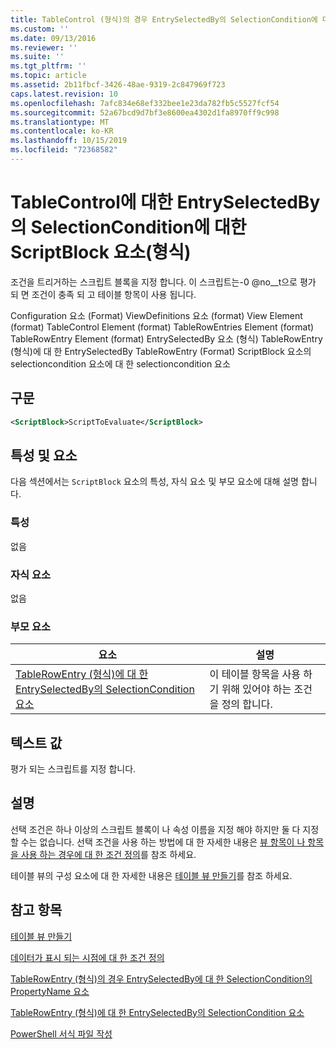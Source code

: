 ```yaml
---
title: TableControl (형식)의 경우 EntrySelectedBy의 SelectionCondition에 대 한 ScriptBlock 요소 | Microsoft Docs
ms.custom: ''
ms.date: 09/13/2016
ms.reviewer: ''
ms.suite: ''
ms.tgt_pltfrm: ''
ms.topic: article
ms.assetid: 2b11fbcf-3426-48ae-9319-2c847969f723
caps.latest.revision: 10
ms.openlocfilehash: 7afc834e68ef332bee1e23da782fb5c5527fcf54
ms.sourcegitcommit: 52a67bcd9d7bf3e8600ea4302d1fa8970ff9c998
ms.translationtype: MT
ms.contentlocale: ko-KR
ms.lasthandoff: 10/15/2019
ms.locfileid: "72368582"
---
```

# <a name="scriptblock-element-for-selectioncondition-for-entryselectedby-for-tablecontrol-format"></a>TableControl에 대한 EntrySelectedBy의 SelectionCondition에 대한 ScriptBlock 요소(형식)

조건을 트리거하는 스크립트 블록을 지정 합니다. 이 스크립트는-0 @no__t으로 평가 되 면 조건이 충족 되 고 테이블 항목이 사용 됩니다.

Configuration 요소 (Format) ViewDefinitions 요소 (format) View Element (format) TableControl Element (format) TableRowEntries Element (format) TableRowEntry Element (format) EntrySelectedBy 요소 (형식) TableRowEntry (형식)에 대 한 EntrySelectedBy TableRowEntry (Format) ScriptBlock 요소의 selectioncondition 요소에 대 한 selectioncondition 요소

## <a name="syntax"></a>구문

```xml
<ScriptBlock>ScriptToEvaluate</ScriptBlock>
```

## <a name="attributes-and-elements"></a>특성 및 요소

다음 섹션에서는 `ScriptBlock` 요소의 특성, 자식 요소 및 부모 요소에 대해 설명 합니다.

### <a name="attributes"></a>특성

없음

### <a name="child-elements"></a>자식 요소

없음

### <a name="parent-elements"></a>부모 요소

|요소|설명|
|-------------|-----------------|
|[TableRowEntry (형식)에 대 한 EntrySelectedBy의 SelectionCondition 요소](./selectioncondition-element-for-entryselectedby-for-tablecontrol-format.md)|이 테이블 항목을 사용 하기 위해 있어야 하는 조건을 정의 합니다.|

## <a name="text-value"></a>텍스트 값

평가 되는 스크립트를 지정 합니다.

## <a name="remarks"></a>설명

선택 조건은 하나 이상의 스크립트 블록이 나 속성 이름을 지정 해야 하지만 둘 다 지정할 수는 없습니다. 선택 조건을 사용 하는 방법에 대 한 자세한 내용은 [뷰 항목이 나 항목을 사용 하는 경우에 대 한 조건 정의](./defining-conditions-for-displaying-data.md)를 참조 하세요.

테이블 뷰의 구성 요소에 대 한 자세한 내용은 [테이블 뷰 만들기](./creating-a-table-view.md)를 참조 하세요.

## <a name="see-also"></a>참고 항목

[테이블 뷰 만들기](./creating-a-table-view.md)

[데이터가 표시 되는 시점에 대 한 조건 정의](./defining-conditions-for-displaying-data.md)

[TableRowEntry (형식)의 경우 EntrySelectedBy에 대 한 SelectionCondition의 PropertyName 요소](./propertyname-element-for-selectioncondition-for-entryselectedby-for-tablerowentry-format.md)

[TableRowEntry (형식)에 대 한 EntrySelectedBy의 SelectionCondition 요소](./selectioncondition-element-for-entryselectedby-for-tablecontrol-format.md)

[PowerShell 서식 파일 작성](./writing-a-powershell-formatting-file.md)
